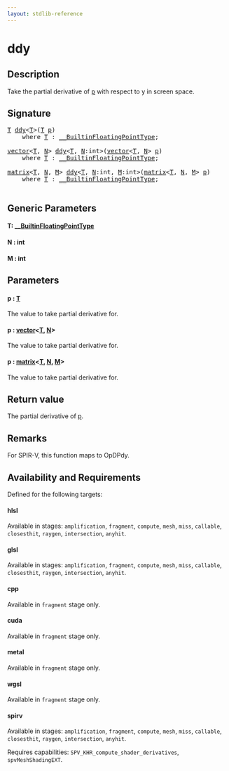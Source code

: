 ```yaml
---
layout: stdlib-reference
---
```


# ddy

## Description

Take the partial derivative of <span class='code'><a href="ddy#decl-p" class="code_param">p</a></span> with respect to y in screen space.



## Signature 

<pre>
<a href="ddy#typeparam-T" class="code_type">T</a> <a href="ddy">ddy</a>&lt;<a href="ddy#typeparam-T" class="code_type">T</a>&gt;(<a href="ddy#typeparam-T" class="code_type">T</a> <a href="ddy#decl-p" class="code_param">p</a>)
    <span class='code_keyword'>where</span> <a href="ddy#typeparam-T" class="code_type">T</a> : <a href="../interfaces/0_builtinfloatingpointtype-029hm/index" class="code_type">__BuiltinFloatingPointType</a>;

<a href="../types/vector/index" class="code_type">vector</a>&lt;<a href="ddy#typeparam-T" class="code_type">T</a>, <a href="ddy#decl-N" class="code_var">N</a>&gt; <a href="ddy">ddy</a>&lt;<a href="ddy#typeparam-T" class="code_type">T</a>, <a href="ddy#decl-N" class="code_var">N</a>:<span class="code_keyword">int</span>&gt;(<a href="../types/vector/index" class="code_type">vector</a>&lt;<a href="ddy#typeparam-T" class="code_type">T</a>, <a href="ddy#decl-N" class="code_var">N</a>&gt; <a href="ddy#decl-p" class="code_param">p</a>)
    <span class='code_keyword'>where</span> <a href="ddy#typeparam-T" class="code_type">T</a> : <a href="../interfaces/0_builtinfloatingpointtype-029hm/index" class="code_type">__BuiltinFloatingPointType</a>;

<a href="../types/matrix/index" class="code_type">matrix</a>&lt;<a href="ddy#typeparam-T" class="code_type">T</a>, <a href="ddy#decl-N" class="code_var">N</a>, <a href="ddy#decl-M" class="code_var">M</a>&gt; <a href="ddy">ddy</a>&lt;<a href="ddy#typeparam-T" class="code_type">T</a>, <a href="ddy#decl-N" class="code_var">N</a>:<span class="code_keyword">int</span>, <a href="ddy#decl-M" class="code_var">M</a>:<span class="code_keyword">int</span>&gt;(<a href="../types/matrix/index" class="code_type">matrix</a>&lt;<a href="ddy#typeparam-T" class="code_type">T</a>, <a href="ddy#decl-N" class="code_var">N</a>, <a href="ddy#decl-M" class="code_var">M</a>&gt; <a href="ddy#decl-p" class="code_param">p</a>)
    <span class='code_keyword'>where</span> <a href="ddy#typeparam-T" class="code_type">T</a> : <a href="../interfaces/0_builtinfloatingpointtype-029hm/index" class="code_type">__BuiltinFloatingPointType</a>;

</pre>

## Generic Parameters

####  <a id="typeparam-T"></a>T: [\_\_BuiltinFloatingPointType](../interfaces/0_builtinfloatingpointtype-029hm/index)
####  <a id="decl-N"></a>N  : int
####  <a id="decl-M"></a>M  : int

## Parameters

####  <a id="decl-p"></a>p  : [T](ddy#typeparam-T)
The value to take partial derivative for.

####  <a id="decl-p"></a>p  : [vector](../types/vector/index)\<[T](../types/vector/index#typeparam-T), [N](../types/vector/index#decl-N)\>
The value to take partial derivative for.

####  <a id="decl-p"></a>p  : [matrix](../types/matrix/index)\<[T](), [N](../types/matrix/index#decl-N), [M](../types/matrix/index#decl-M)\>
The value to take partial derivative for.


## Return value
The partial derivative of <span class='code'><a href="ddy#decl-p" class="code_param">p</a></span>.

## Remarks
For SPIR-V, this function maps to <span class='code'>OpDPdy</span>.


## Availability and Requirements

Defined for the following targets:

#### hlsl
Available in stages: `amplification`, `fragment`, `compute`, `mesh`, `miss`, `callable`, `closesthit`, `raygen`, `intersection`, `anyhit`.

#### glsl
Available in stages: `amplification`, `fragment`, `compute`, `mesh`, `miss`, `callable`, `closesthit`, `raygen`, `intersection`, `anyhit`.

#### cpp
Available in `fragment` stage only.

#### cuda
Available in `fragment` stage only.

#### metal
Available in `fragment` stage only.

#### wgsl
Available in `fragment` stage only.

#### spirv
Available in stages: `amplification`, `fragment`, `compute`, `mesh`, `miss`, `callable`, `closesthit`, `raygen`, `intersection`, `anyhit`.

Requires capabilities: `SPV_KHR_compute_shader_derivatives`, `spvMeshShadingEXT`.


